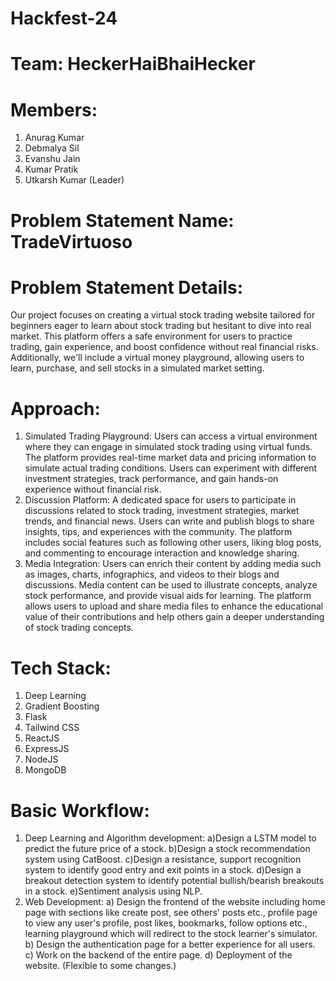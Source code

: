 # Hackfest-24
# Team: HeckerHaiBhaiHecker
# Members:
1. Anurag Kumar
2. Debmalya Sil
3. Evanshu Jain
4. Kumar Pratik
5. Utkarsh Kumar (Leader)
# Problem Statement Name: TradeVirtuoso

# Problem Statement Details:
Our project focuses on creating a virtual stock trading website tailored for beginners eager to learn about stock trading but hesitant to dive into real market. This platform offers a safe environment for users to practice trading, gain experience, and boost confidence without real financial risks. Additionally, we'll include a virtual money playground, allowing users to learn, purchase, and sell stocks in a simulated market setting.

# Approach:
1. Simulated Trading Playground: Users can access a virtual environment where they can engage in simulated stock trading using virtual funds. The platform provides real-time market data and pricing information to simulate actual trading conditions. Users can experiment with different investment strategies, track performance, and gain hands-on experience without financial risk.
2. Discussion Platform: A dedicated space for users to participate in discussions related to stock trading, investment strategies, market trends, and financial news. Users can write and publish blogs to share insights, tips, and experiences with the community. The platform includes social features such as following other users, liking blog posts, and commenting to encourage interaction and knowledge sharing.
3. Media Integration: Users can enrich their content by adding media such as images, charts, infographics, and videos to their blogs and discussions. Media content can be used to illustrate concepts, analyze stock performance, and provide visual aids for learning. The platform allows users to upload and share media files to enhance the educational
value of their contributions and help others gain a deeper understanding of stock trading concepts.

# Tech Stack:
1. Deep Learning
2. Gradient Boosting
3. Flask
4. Tailwind CSS
5. ReactJS
6. ExpressJS
7. NodeJS
8. MongoDB

# Basic Workflow:
1. Deep Learning and Algorithm development:
   a)Design a LSTM model to predict the future price of a stock.
   b)Design a stock recommendation system using CatBoost.
   c)Design a resistance, support recognition system to identify good entry and exit points in a stock.
   d)Design a breakout detection system to identify potential bullish/bearish breakouts in a stock.
   e)Sentiment analysis using NLP.
2. Web Development:
   a) Design the frontend of the website including home page with sections like create post, see others' posts etc., profile page to view any user's profile, post likes, bookmarks,           follow options etc., learning playground which will redirect to the stock learner's simulator.
   b) Design the authentication page for a better experience for all users.
   c) Work on the backend of the entire page.
   d) Deployment of the website.
(Flexible to some changes.)
